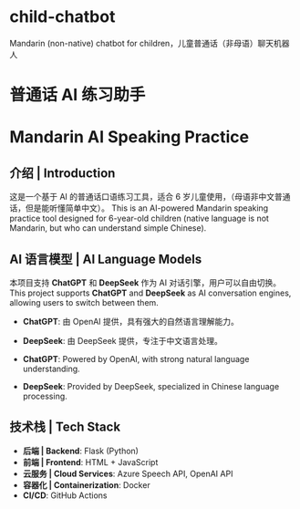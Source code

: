 # child-chatbot
Mandarin (non-native) chatbot for children，儿童普通话（非母语）聊天机器人

# 普通话 AI 练习助手
# Mandarin AI Speaking Practice

## 介绍 | Introduction
这是一个基于 AI 的普通话口语练习工具，适合 6 岁儿童使用，（母语非中文普通话，但是能听懂简单中文）。
This is an AI-powered Mandarin speaking practice tool designed for 6-year-old children (native language is not Mandarin, but who can understand simple Chinese).

## AI 语言模型 | AI Language Models
本项目支持 **ChatGPT** 和 **DeepSeek** 作为 AI 对话引擎，用户可以自由切换。
This project supports **ChatGPT** and **DeepSeek** as AI conversation engines, allowing users to switch between them.

- **ChatGPT**: 由 OpenAI 提供，具有强大的自然语言理解能力。
- **DeepSeek**: 由 DeepSeek 提供，专注于中文语言处理。

- **ChatGPT**: Powered by OpenAI, with strong natural language understanding.
- **DeepSeek**: Provided by DeepSeek, specialized in Chinese language processing.

## 技术栈 | Tech Stack
- **后端 | Backend**: Flask (Python)
- **前端 | Frontend**: HTML + JavaScript
- **云服务 | Cloud Services**: Azure Speech API, OpenAI API
- **容器化 | Containerization**: Docker
- **CI/CD**: GitHub Actions
